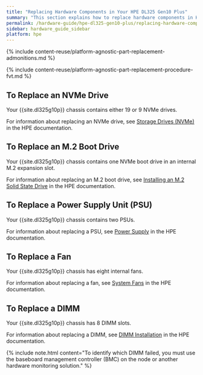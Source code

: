 ```yaml
---
title: "Replacing Hardware Components in Your HPE DL325 Gen10 Plus"
summary: "This section explains how to replace hardware components in HPE DL325 Gen10 Plus nodes."
permalink: /hardware-guide/hpe-dl325-gen10-plus/replacing-hardware-components.html
sidebar: hardware_guide_sidebar
platform: hpe
---
```


{% include content-reuse/platform-agnostic-part-replacement-admonitions.md %}

{% include content-reuse/platform-agnostic-part-replacement-procedure-fvt.md %}

## To Replace an NVMe Drive
Your {{site.dl325g10p}} chassis contains either 19 or 9 NVMe drives.

For information about replacing an NVMe drive, see [Storage Drives (NVMe)](https://support.hpe.com/hpesc/public/docDisplay?docId=a00093911en_us&page=GUID-40B992A0-C005-4E07-A725-956FABE3B75D.html) in the HPE documentation.

## To Replace an M.2 Boot Drive
Your {{site.dl325g10p}} chassis contains one NVMe boot drive in an internal M.2 expansion slot.

For information about replacing an M.2 boot drive, see [Installing an M.2 Solid State Drive](https://support.hpe.com/hpesc/public/docDisplay?docId=a00093911en_us&page=GUID-0219B692-3E77-4A7E-B55F-0AD22A5A9F71.html) in the HPE documentation.

## To Replace a Power Supply Unit (PSU)
Your {{site.dl325g10p}} chassis contains two PSUs.

For information about replacing a PSU, see [Power Supply](https://support.hpe.com/hpesc/public/docDisplay?docId=a00093911en_us&page=GUID-3E577198-D96F-4241-B967-863C824B9383.html) in the HPE documentation.

## To Replace a Fan
Your {{site.dl325g10p}} chassis has eight internal fans.

For information about replacing a fan, see [System Fans](https://support.hpe.com/hpesc/public/docDisplay?docId=a00093911en_us&page=GUID-C061F742-043E-4270-9DC5-FDC3A6D9F166.html) in the HPE documentation.

## To Replace a DIMM
Your {{site.dl325g10p}} chassis has 8 DIMM slots.

For information about replacing a DIMM, see [DIMM Installation](https://support.hpe.com/hpesc/public/docDisplay?docId=sd00002471en_us&page=GUID-79584D31-2CAF-43DE-BCE0-A512AA6155FE.html) in the HPE documentation.

{% include note.html content="To identify which DIMM failed, you must use the baseboard management controller (BMC) on the node or another hardware monitoring solution." %}

